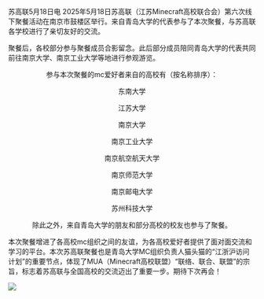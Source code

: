 苏高联5月18日电 2025年5月18日苏高联（江苏Minecraft高校联合会）第六次线下聚餐活动在南京市鼓楼区举行。来自青岛大学的代表参与了本次聚餐，与苏高联各学校进行了亲切友好的交流。

聚餐后，各校部分参与聚餐成员合影留念。此后部分成员陪同青岛大学的代表共同前往南京大学、南京工业大学等地进行参观游览。

<div align="center">
参与本次聚餐的mc爱好者来自的高校有（按名称排序）：

东南大学

江苏大学

南京大学

南京工业大学

南京航空航天大学

南京师范大学

南京邮电大学

苏州科技大学

除此之外，来自青岛大学的朋友和部分高校的校友也参与了聚餐。
</div>

本次聚餐增进了各高校mc组织之间的友谊，为各高校爱好者提供了面对面交流和学习的平台。本次苏高联聚餐也是青岛大学MC组织负责人猫头猫的“江浙沪访问计划”的重要节点，体现了MUA（Minecraft高校联盟）“联络、联合、联盟”的宗旨，标志着苏高联与全国高校的交流迈出了重要一步。期待下次再会！

![](https://pic1.imgdb.cn/item/68347aeb58cb8da5c80fb0a3.png)